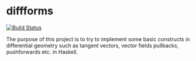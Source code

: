 # diffforms
[![Build Status](https://travis-ci.org/paasim/difforms.svg?branch=main)](https://travis-ci.org/paasim/difforms)

The purpose of this project is to try to implement some basic constructs in differential geometry such as tangent vectors, vector fields pullbacks, pushforwards etc. in Haskell.

